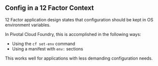 ## Config in a 12 Factor Context12 Factor application design states that configuration should be kept in OS environment variables.In Pivotal Cloud Foundry, this is accomplished in the following ways:* Using the `cf set-env` command* Using a manifest with `env:` sectionsThis works well for applications with less demanding configuration needs.